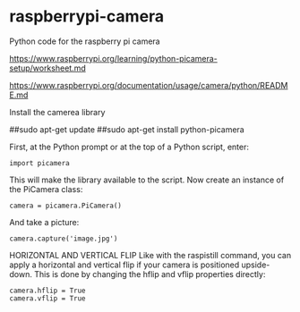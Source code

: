 # raspberrypi-camera
Python code for the raspberry pi camera

https://www.raspberrypi.org/learning/python-picamera-setup/worksheet.md

https://www.raspberrypi.org/documentation/usage/camera/python/README.md

Install the camerea library

##sudo apt-get update
##sudo apt-get install python-picamera

First, at the Python prompt or at the top of a Python script, enter:

    import picamera
    
This will make the library available to the script. Now create an instance of the PiCamera class:

    camera = picamera.PiCamera()
    
And take a picture:

    camera.capture('image.jpg')
    
HORIZONTAL AND VERTICAL FLIP
Like with the raspistill command, you can apply a horizontal and vertical flip if your camera is positioned upside-down. This is done by changing the hflip and vflip properties directly:

    camera.hflip = True
    camera.vflip = True
    
